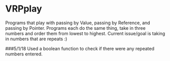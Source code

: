 # VRPplay
Programs that play with passing by Value, passing by Reference, and passing by Pointer.
Programs each do the same thing, take in three numbers and order them from lowest to highest.
Current issue/goal is taking in numbers that are repeats :) 

###5/1/18 
Used a boolean function to check if there were any repeated numbers entered. 
